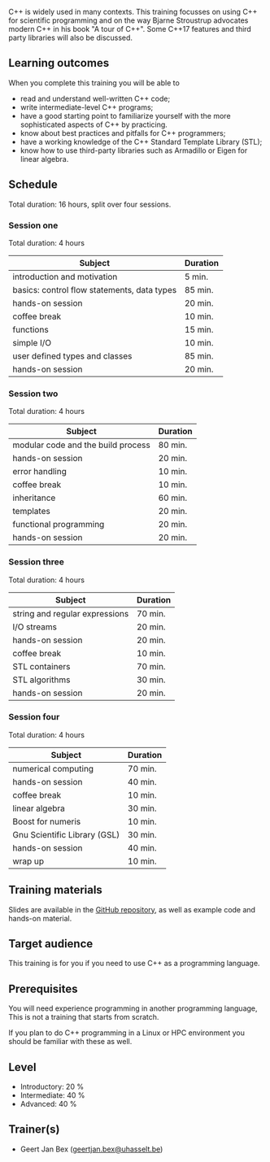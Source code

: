 C++ is widely used in many contexts.
This training focusses on using C++ for scientific programming and on
the way Bjarne Stroustrup advocates modern C++ in his book "A tour of
C++".  Some C++17 features and third party libraries will also be
discussed.


## Learning outcomes

When you complete this training you will be able to

  * read and understand well-written C++ code;
  * write intermediate-level C++ programs;
  * have a good starting point to familiarize yourself with the more
    sophisticated aspects of C++ by practicing.
  * know about best practices and pitfalls for C++ programmers;
  * have a working knowledge of the C++ Standard Template Library
    (STL);
  * know how to use third-party libraries such as Armadillo or
    Eigen for linear algebra.


## Schedule

Total duration: 16 hours, split over four sessions.


### Session one

Total duration: 4 hours

  | Subject                                     | Duration |
  |---------------------------------------------|----------|
  | introduction and motivation                 |  5 min.  |
  | basics: control flow statements, data types | 85 min.  |
  | hands-on session                            | 20 min.  |
  | coffee break                                | 10 min.  |
  | functions                                   | 15 min.  |
  | simple I/O                                  | 10 min.  |
  | user defined types and classes              | 85 min.  |
  | hands-on session                            | 20 min.  |


### Session two

Total duration: 4 hours

  | Subject                             | Duration |
  |-------------------------------------|----------|
  | modular code and the build process  | 80 min.  |
  | hands-on session                    | 20 min.  |
  | error handling                      | 10 min.  |
  | coffee break                        | 10 min.  |
  | inheritance                         | 60 min.  |
  | templates                           | 20 min.  |
  | functional programming              | 20 min.  |
  | hands-on session                    | 20 min.  |


### Session three

Total duration: 4 hours

  | Subject                        | Duration |
  |--------------------------------|----------|
  | string and regular expressions | 70 min.  |
  | I/O streams                    | 20 min.  |
  | hands-on session               | 20 min.  |
  | coffee break                   | 10 min.  |
  | STL containers                 | 70 min.  |
  | STL algorithms                 | 30 min.  |
  | hands-on session               | 20 min.  |
  

### Session four

Total duration: 4 hours

  | Subject                        | Duration |
  |--------------------------------|----------|
  | numerical computing            | 70 min.  |
  | hands-on session               | 40 min.  |
  | coffee break                   | 10 min.  |
  | linear algebra                 | 30 min.  |
  | Boost for numeris              | 10 min.  |
  | Gnu Scientific Library (GSL)   | 30 min.  |
  | hands-on session               | 40 min.  |
  | wrap up                        | 10 min.  |


## Training materials

Slides are available in the
 [GitHub repository](https://github.com/gjbex/Scientific-C-plus-plus/),
as well as example code and hands-on material.


## Target audience

This training is for you if you need to use C++ as a programming
language.


## Prerequisites

You will need experience programming in another programming language,
This is not a training that starts from scratch.

If you plan to do C++ programming in a Linux or HPC environment you should
be familiar with these as well.


## Level

* Introductory: 20 %
* Intermediate: 40 %
* Advanced: 40 %


## Trainer(s)

  * Geert Jan Bex ([geertjan.bex@uhasselt.be](mailto:geertjan.bex@uhasselt.be))
